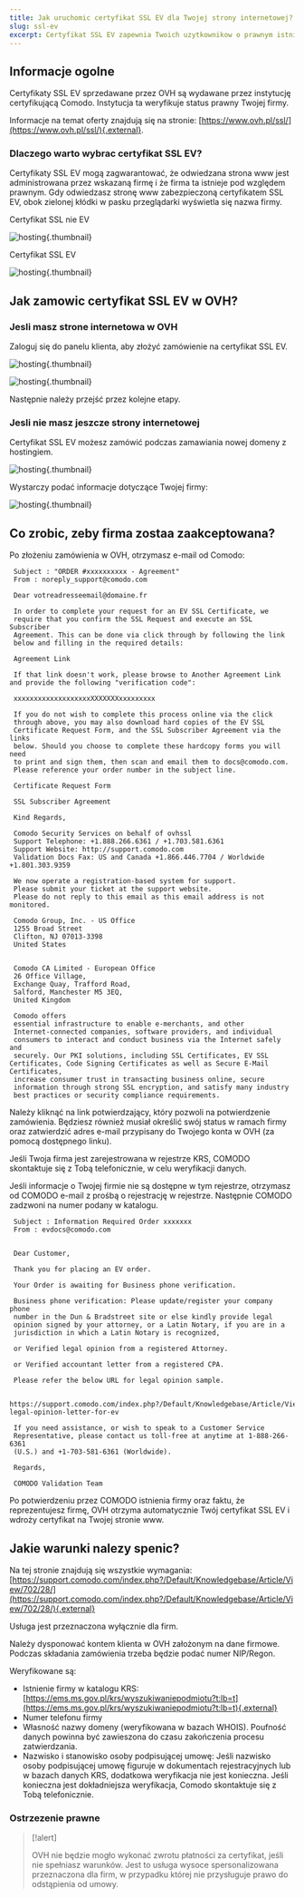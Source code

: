 ```yaml
---
title: Jak uruchomic certyfikat SSL EV dla Twojej strony internetowej?
slug: ssl-ev
excerpt: Certyfikat SSL EV zapewnia Twoich uzytkownikow o prawnym istnieniu Twojej firmy i pozwala im na wykonywanie zakupow na Twojej stronie bez zadnych obaw.
---
```



## Informacje ogolne
Certyfikaty SSL EV sprzedawane przez OVH są wydawane przez instytucję certyfikującą Comodo. Instytucja ta weryfikuje status prawny Twojej firmy.

Informacje na temat oferty znajdują się na stronie: [https://www.ovh.pl/ssl/](https://www.ovh.pl/ssl/){.external}.


### Dlaczego warto wybrac certyfikat SSL EV?
Certyfikaty SSL EV mogą zagwarantować, że odwiedzana strona www jest administrowana przez wskazaną firmę i że firma ta istnieje pod względem prawnym. Gdy odwiedzasz stronę www zabezpieczoną certyfikatem SSL EV, obok zielonej kłódki w pasku przeglądarki wyświetla się nazwa firmy.

Certyfikat SSL nie EV


![hosting](images/ssl_non_EV.png){.thumbnail}

Certyfikat SSL EV


![hosting](images/ssl_EV.png){.thumbnail}


## Jak zamowic certyfikat SSL EV w OVH?

### Jesli masz strone internetowa w OVH
Zaloguj się do panelu klienta, aby złożyć zamówienie na certyfikat SSL EV.


![hosting](images/step1.png){.thumbnail}


![hosting](images/step2.png){.thumbnail}

Następnie należy przejść przez kolejne etapy.


### Jesli nie masz jeszcze strony internetowej
Certyfikat SSL EV możesz zamówić podczas zamawiania nowej domeny z hostingiem.


![hosting](images/step3.png){.thumbnail}

Wystarczy podać informacje dotyczące Twojej firmy:


![hosting](images/step4.png){.thumbnail}


## Co zrobic, zeby firma zostaa zaakceptowana?
Po złożeniu zamówienia w OVH, otrzymasz e-mail od Comodo:

```
 Subject : "ORDER #xxxxxxxxxx - Agreement"
 From : noreply_support@comodo.com
 
 Dear votreadresseemail@domaine.fr
 
 In order to complete your request for an EV SSL Certificate, we
 require that you confirm the SSL Request and execute an SSL Subscriber
 Agreement. This can be done via click through by following the link
 below and filling in the required details:
 
 Agreement Link
 
 If that link doesn't work, please browse to Another Agreement Link and provide the following "verification code":
 
 xxxxxxxxxxxxxxxxxxxXXXXXXXxxxxxxxxx
 
 If you do not wish to complete this process online via the click
 through above, you may also download hard copies of the EV SSL
 Certificate Request Form, and the SSL Subscriber Agreement via the links
 below. Should you choose to complete these hardcopy forms you will need
 to print and sign them, then scan and email them to docs@comodo.com.
 Please reference your order number in the subject line.
 
 Certificate Request Form
 
 SSL Subscriber Agreement
 
 Kind Regards,
 
 Comodo Security Services on behalf of ovhssl
 Support Telephone: +1.888.266.6361 / +1.703.581.6361
 Support Website: http://support.comodo.com
 Validation Docs Fax: US and Canada +1.866.446.7704 / Worldwide +1.801.303.9359
 
 We now operate a registration-based system for support.
 Please submit your ticket at the support website.
 Please do not reply to this email as this email address is not monitored.
 
 Comodo Group, Inc. - US Office
 1255 Broad Street
 Clifton, NJ 07013-3398
 United States
 
 
 Comodo CA Limited - European Office
 26 Office Village,
 Exchange Quay, Trafford Road,
 Salford, Manchester M5 3EQ,
 United Kingdom
 
 Comodo offers
 essential infrastructure to enable e-merchants, and other
 Internet-connected companies, software providers, and individual
 consumers to interact and conduct business via the Internet safely and
 securely. Our PKI solutions, including SSL Certificates, EV SSL Certificates, Code Signing Certificates as well as Secure E-Mail Certificates,
 increase consumer trust in transacting business online, secure
 information through strong SSL encryption, and satisfy many industry
 best practices or security compliance requirements.
```

Należy kliknąć na link potwierdzający, który pozwoli na potwierdzenie zamówienia. Będziesz również musiał określić swój status w ramach firmy oraz zatwierdzić adres e-mail przypisany do Twojego konta w OVH (za pomocą dostępnego linku).

Jeśli Twoja firma jest zarejestrowana w rejestrze KRS, COMODO skontaktuje się z Tobą telefonicznie, w celu weryfikacji danych.

Jeśli informacje o Twojej firmie nie są dostępne w tym rejestrze, otrzymasz od COMODO e-mail z prośbą o rejestrację w rejestrze. Następnie COMODO zadzwoni na numer podany w katalogu.

```
 Subject : Information Required Order xxxxxxx
 From : evdocs@comodo.com
 
 
 Dear Customer,
 
 Thank you for placing an EV order.
 
 Your Order is awaiting for Business phone verification.
 
 Business phone verification: Please update/register your company phone
 number in the Dun & Bradstreet site or else kindly provide legal
 opinion signed by your attorney, or a Latin Notary, if you are in a
 jurisdiction in which a Latin Notary is recognized,
 
 or Verified legal opinion from a registered Attorney.
 
 or Verified accountant letter from a registered CPA.
 
 Please refer the below URL for legal opinion sample.
 
 https://support.comodo.com/index.php?/Default/Knowledgebase/Article/View/900/87/sample-legal-opinion-letter-for-ev
 
 If you need assistance, or wish to speak to a Customer Service
 Representative, please contact us toll-free at anytime at 1-888-266-6361
 (U.S.) and +1-703-581-6361 (Worldwide).
 
 Regards,
 
 COMODO Validation Team
```

Po potwierdzeniu przez COMODO istnienia firmy oraz faktu, że reprezentujesz firmę, OVH otrzyma automatycznie Twój certyfikat SSL EV i wdroży certyfikat na Twojej stronie www.


## Jakie warunki nalezy spenic?
Na tej stronie znajdują się wszystkie wymagania: [https://support.comodo.com/index.php?/Default/Knowledgebase/Article/View/702/28/](https://support.comodo.com/index.php?/Default/Knowledgebase/Article/View/702/28/){.external}

Usługa jest przeznaczona wyłącznie dla firm.

Należy dysponować kontem klienta w OVH założonym na dane firmowe. Podczas składania zamówienia trzeba będzie podać numer NIP/Regon.

Weryfikowane są:

- Istnienie firmy w katalogu KRS: [https://ems.ms.gov.pl/krs/wyszukiwaniepodmiotu?t:lb=t](https://ems.ms.gov.pl/krs/wyszukiwaniepodmiotu?t:lb=t){.external}
- Numer telefonu firmy
- Własność nazwy domeny (weryfikowana w bazach WHOIS). Poufność danych powinna być zawieszona do czasu zakończenia procesu zatwierdzania.
- Nazwisko i stanowisko osoby podpisującej umowę: Jeśli nazwisko osoby podpisującej umowę figuruje w dokumentach rejestracyjnych lub w bazach danych KRS, dodatkowa weryfikacja nie jest konieczna. Jeśli konieczna jest dokładniejsza weryfikacja, Comodo skontaktuje się z Tobą telefonicznie.


### Ostrzezenie prawne


> [!alert]
>
> OVH nie będzie mogło wykonać zwrotu płatności za certyfikat, jeśli nie spełniasz warunków.
> Jest to usługa wysoce spersonalizowana przeznaczona dla firm, w przypadku której nie przysługuje prawo do odstąpienia od umowy.
> 
